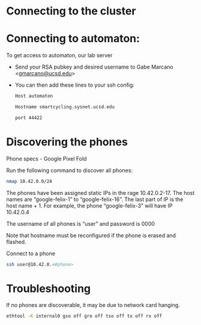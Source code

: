 # Connecting to the cluster

# Connecting to automaton:

To get access to automaton, our lab server

- Send your RSA pubkey and desired username to Gabe Marcano <[gmarcano@ucsd.edu](mailto:gmarcano@ucsd.edu)>
- You can then add these lines to your ssh config:
    
    ```bash
    Host automaton
    
    Hostname smartcycling.sysnet.ucsd.edu
    
    port 44422
    ```
    

# Discovering the phones

Phone specs - Google Pixel Fold

Run the following command to discover all phones:

```bash
nmap 10.42.0.0/24
```

The phones have been assigned static IPs in the rage 10.42.0.2-17. The host names are “google-felix-1” to “google-felix-16”. The last part of IP is the host name + 1. For example, the phone “google-felix-3” will have IP 10.42.0.4

The username of all phones is “user” and password is 0000

Note that hostname must be reconfigured if the phone is erased and flashed.

Connect to a phone

```bash
ssh user@10.42.0.<#phone>
```

# Troubleshooting

If no phones are discoverable, it may be due to network card hanging.

```bash
ethtool -K internal0 gso off gro off tso off tx off rx off
```